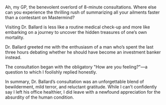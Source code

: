 Ah, my GP, the benevolent overlord of 8-minute consultations. Where else can you experience the thrilling rush of summarizing all your ailments faster than a contestant on Mastermind?


Visiting Dr. Ballard is less like a routine medical check-up and more like embarking on a journey to uncover the hidden treasures of one’s own mortality.

Dr. Ballard greeted me with the enthusiasm of a man who’s spent the last three hours debating whether he should have become an investment banker instead. 

The consultation began with the obligatory "How are you feeling?"—a question to which I foolishly replied honestly.

In summary, Dr. Ballard’s consultation was an unforgettable blend of bewilderment, mild terror, and reluctant gratitude. While I can’t confidently say I left his office healthier, I did leave with a newfound appreciation for the absurdity of the human condition.